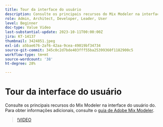 ```yaml
---
title: Tour da interface do usuário
description: Consulte os principais recursos do Mix Modeler na interface.
role: Admin, Architect, Developer, Leader, User
level: Beginner
doc-type: Value Video
last-substantial-update: 2023-10-11T00:00:00Z
jira: KT-14137
thumbnail: 3424851.jpeg
exl-id: a5bae676-2af6-42aa-9cea-49019bf34734
source-git-commit: 345c0c2d7bde403fff55ba25399360f1182900c5
workflow-type: tm+mt
source-wordcount: '38'
ht-degree: 28%

---
```


# Tour da interface do usuário

Consulte os principais recursos do Mix Modeler na interface do usuário do. Para obter informações adicionais, consulte o [guia de Adobe Mix Modeler](https://experienceleague.adobe.com/pt-br/docs/mix-modeler/using/get-started/workflow).

>[!VIDEO](https://video.tv.adobe.com/v/3452387?learn=on&enablevpops&captions=por_br)
